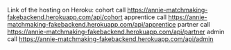 Link of the hosting on Heroku:
cohort call
https://annie-matchmaking-fakebackend.herokuapp.com/api/cohort
apprentice call
https://annie-matchmaking-fakebackend.herokuapp.com/api/apprentice
partner call
https://annie-matchmaking-fakebackend.herokuapp.com/api/partner
admin call
https://annie-matchmaking-fakebackend.herokuapp.com/api/admin
